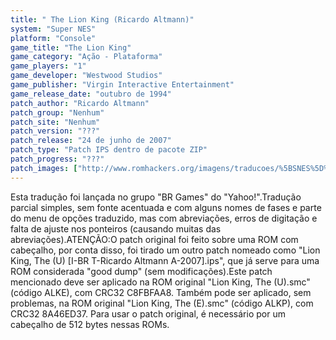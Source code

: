 ```yaml
---
title: " The Lion King (Ricardo Altmann)"
system: "Super NES"
platform: "Console"
game_title: "The Lion King"
game_category: "Ação - Plataforma"
game_players: "1"
game_developer: "Westwood Studios"
game_publisher: "Virgin Interactive Entertainment"
game_release_date: "outubro de 1994"
patch_author: "Ricardo Altmann"
patch_group: "Nenhum"
patch_site: "Nenhum"
patch_version: "???"
patch_release: "24 de junho de 2007"
patch_type: "Patch IPS dentro de pacote ZIP"
patch_progress: "???"
patch_images: ["http://www.romhackers.org/imagens/traducoes/%5BSNES%5D%20The%20Lion%20King%20-%20Ricardo%20Altmann%20-%201.png","http://www.romhackers.org/imagens/traducoes/%5BSNES%5D%20The%20Lion%20King%20-%20Ricardo%20Altmann%20-%202.png","http://www.romhackers.org/imagens/traducoes/%5BSNES%5D%20The%20Lion%20King%20-%20Ricardo%20Altmann%20-%203.png"]
---
```

Esta tradução foi lançada no grupo "BR Games" do "Yahoo!".Tradução parcial simples, sem fonte acentuada e com alguns nomes de fases e parte do menu de opções traduzido, mas com abreviações, erros de digitação e falta de ajuste nos ponteiros (causando muitas das abreviações).ATENÇÃO:O patch original foi feito sobre uma ROM com cabeçalho, por conta disso, foi tirado um outro patch nomeado como "Lion King, The (U) [I-BR T-Ricardo Altmann A-2007].ips", que já serve para uma ROM considerada "good dump" (sem modificações).Este patch mencionado deve ser aplicado na ROM original "Lion King, The (U).smc" (código ALKE), com CRC32 C8FBFAA8. Também pode ser aplicado, sem problemas, na ROM original "Lion King, The (E).smc" (código ALKP), com CRC32 8A46ED37. Para usar o patch original, é necessário por um cabeçalho de 512 bytes nessas ROMs.